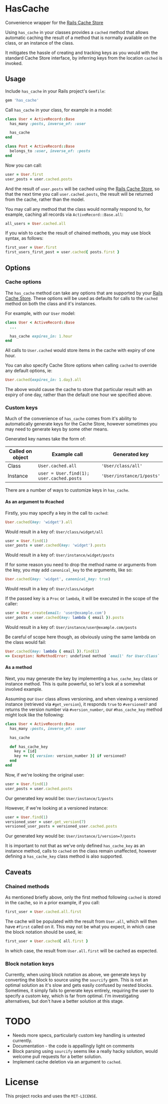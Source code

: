 # HasCache
Convenience wrapper for the [Rails Cache Store](http://guides.rubyonrails.org/caching_with_rails.html#cache-stores)

Using `has_cache` in your classes provides a `cached` method that allows
automatic caching the result of a method that is normally available on the
class, or an instance of the class.

It mitigates the hassle of creating and tracking keys as you would with
the standard Cache Store interface, by inferring keys from the location
`cached` is invoked.

## Usage
Include `has_cache` in your Rails project's `Gemfile`:

```ruby
gem 'has_cache'
```

Call `has_cache` in your class, for example in a model:

```ruby
class User < ActiveRecord::Base
  has_many :posts, inverse_of: :user

  has_cache
end

class Post < ActiveRecord::Base
  belongs_to :user, inverse_of: :posts
end
```

Now you can call:

```ruby
user = User.first
user_posts = user.cached.posts
```

And the result of `user.posts` will be cached using the [Rails Cache Store](http://guides.rubyonrails.org/caching_with_rails.html#cache-stores),
so that the next time you call `user.cached.posts`, the result will be returned
from the cache, rather than the model.

You may call any method that the class would normally respond to, for example,
caching all records via `ActiveRecord::Base.all`:

```ruby
all_users = User.cached.all
```

If you wish to cache the result of chained methods, you may use block syntax,
as follows:

```ruby
first_user = User.first
first_users_first_post = user.cached{ posts.first }
```

## Options
### Cache options
The `has_cache` method can take any options that are supported by your [Rails Cache Store](http://guides.rubyonrails.org/caching_with_rails.html#cache-stores).
These options will be used as defaults for calls to the `cached` method on both
the class and it's instances.

For example, with our `User` model:

```ruby
class User < ActiveRecord::Base
  ...

  has_cache expires_in: 1.hour
end
```

All calls to `User.cached` would store items in the cache with expiry of one
hour.

You can also specify Cache Store options when calling `cached` to override
any default options, ie:

```ruby
User.cached(expires_in: 1.day).all
```

The above would cause the cache to store that particular result with an
expiry of one day, rather than the default one hour we specified above.

### Custom keys
Much of the convenience of `has_cache` comes from it's ability to automatically
generate keys for the Cache Store, however sometimes you may need to generate
keys by some other means.

Generated key names take the form of:

| Called on object | Example call                             | Generated key             |
|------------------|------------------------------------------|---------------------------|
| Class            | `User.cached.all`                        | `'User/class/all'`        |
| Instance         | `user = User.find(1); user.cached.posts` | `'User/instance/1/posts'` |

There are a number of ways to customize keys in `has_cache`.

#### As an argument to #cached
Firstly, you may specify a key in the call to `cached`:

```ruby
User.cached(key: 'widget').all
```

Would result in a key of: `User/class/widget/all`

```ruby
user = User.find(1)
user_posts = user.cached(key: 'widget').posts
```

Would result in a key of: `User/instance/widget/posts`

If for some reason you need to drop the method name or arguments from the key,
you may add `canonical_key` to the arguments, like so:

```ruby
User.cached(key: 'widget', canonical_key: true)
```

Would result in a key of: `User/class/widget`

If the passed key is a `Proc` or `lambda`, it will be executed in the scope of
the caller:

```ruby
user = User.create(email: 'user@example.com')
user_posts = user.cached(key: lambda { email }).posts
```

Would result in a key of: `User/instance/user@example.com/posts`

Be careful of scope here though, as obviously using the same lambda on the class
would fail:

```ruby
User.cached(key: lambda { email }).find(1)
=> Exception: NoMethodError: undefined method `email' for User:Class`
```

#### As a method
Next, you may generate the key by implementing a `has_cache_key` class or
instance method.  This is quite powerful, so let's look at a somewhat
involved example.

Assuming our `User` class allows versioning, and when viewing a versioned
instance (retrieved via `#get_version`), it responds `true` to `#versioned?`
and returns the version number via `#version_number`, our `#has_cache_key`
method might look like the following:

```ruby
class User < ActiveRecord::Base
  has_many :posts, inverse_of: :user

  has_cache

  def has_cache_key
    key = [id]
    key += [{ version: version_number }] if versioned?
  end
end
```

Now, if we're looking the original user:

```ruby
user = User.find(1)
user_posts = user.cached.posts
```

Our generated key would be: `User/instance/1/posts`

However, if we're looking at a versioned instance:

```ruby
user = User.find(1)
versioned_user = user.get_version(7)
versioned_user_posts = versioned_user.cached.posts
```

Our generated key would be: `User/instance/1/version=7/posts`

It is important to not that as we've only defined `has_cache_key` as an
instance method, calls to `cached` on the class remain unaffected, however
defining a `has_cache_key` class method is also supported.

## Caveats
### Chained methods
As mentioned briefly above, only the first method following `cached` is stored
in the cache, so in a prior example, if you call:

```ruby
first_user = User.cached.all.first
```

The cache will be populated with the result from `User.all`, which will then
have `#first` called on it.  This may not be what you expect, in which case
the block notation should be used, ie:

```ruby
first_user = User.cached{ all.first }
```

In which case, the result from `User.all.first` will be cached as expected.

### Block notation keys
Currently, when using block notation as above, we generate keys by converting
the block to source using the `sourcify` gem.  This is not an optimal solution
as it's slow and gets easily confused by nested blocks.  Sometimes, it simply
fails to generate keys entirely, requiring the user to specify a custom key,
which is far from optimal.  I'm investigating alternatives, but don't have a
better solution at this stage.

# TODO
- Needs more specs, particularly custom key handling is untested currently.
- Documentation - the code is appallingly light on comments
- Block parsing using `sourcify` seems like a really hacky solution, would
  welcome pull requests for a better solution.
- Implement cache deletion via an argument to `cached`.

# License
This project rocks and uses the `MIT-LICENSE`.
